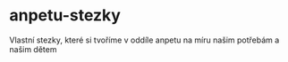 # anpetu-stezky
Vlastní stezky, které si tvoříme v oddíle anpetu na míru našim potřebám a našim dětem
